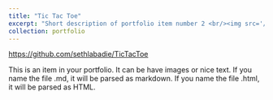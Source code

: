 ```yaml
---
title: "Tic Tac Toe"
excerpt: "Short description of portfolio item number 2 <br/><img src='/assets/img/tictactoe-winning.png'>"
collection: portfolio
---
```


https://github.com/sethlabadie/TicTacToe

This is an item in your portfolio. It can be have images or nice text. If you name the file .md, it will be parsed as markdown. If you name the file .html, it will be parsed as HTML. 
